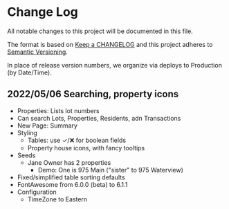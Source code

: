 # Change Log

All notable changes to this project will be documented in this file.

The format is based on [Keep a CHANGELOG](http://keepachangelog.com/)
and this project adheres to [Semantic Versioning](http://semver.org/).

In place of release version numbers, we organize via deploys to Production (by Date/Time).

## 2022/05/06 Searching, property icons

- Properties: Lists lot numbers
- Can search Lots, Properties, Residents, adn Transactions
- New Page: Summary
- Styling
  - Tables: use ✓/❌ for boolean fields
  - Property house icons, with fancy tooltips
- Seeds
  - Jane Owner has 2 properties
    - Demo: One is 975 Main ("sister" to 975 Waterview)
- Fixed/simplified table sorting defaults
- FontAwesome from 6.0.0 (beta) to 6.1.1
- Configuration
  - TimeZone to Eastern
